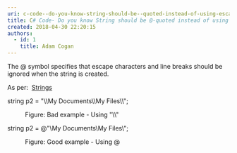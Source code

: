```yaml
---
uri: c-code--do-you-know-string-should-be--quoted-instead-of-using-escape-character-for-
title: C# Code- Do you know String should be @-quoted instead of using escape character for "\\"?
created: 2018-04-30 22:20:15
authors:
  - id: 1
    title: Adam Cogan
---
```





<span class='intro'> <p>The @ symbol specifies that escape characters and line breaks should be ignored when the string is created.</p><p>As per&#58;&#160; <a href="http&#58;//msdn.microsoft.com/en-us/library/c84eby0h%28v=vs.90%29.aspx">Strings</a>&#160;<br></p> </span>

<p class="ssw15-rteElement-CodeArea">​string p2 = &quot;\\My Documents\\My Files\\&quot;;</p><dd class="ssw15-rteElement-FigureBad">Figure&#58; Bad example - Using &quot;\\&quot;</dd><p class="ssw15-rteElement-CodeArea">string p2 = @&quot;\My Documents\My Files\&quot;;</p><dd class="ssw15-rteElement-FigureGood">Figure&#58; Good example - Using @​​<br></dd>


